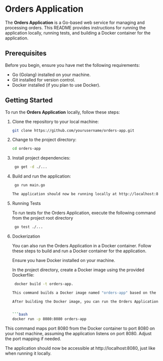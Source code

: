 # Orders Application

The **Orders Application** is a Go-based web service for managing and processing orders. This README provides instructions for running the application locally, running tests, and building a Docker container for the application.

## Prerequisites

Before you begin, ensure you have met the following requirements:

- Go (Golang) installed on your machine.
- Git installed for version control.
- Docker installed (if you plan to use Docker).

## Getting Started

To run the **Orders Application** locally, follow these steps:

1. Clone the repository to your local machine:

   ```bash
   git clone https://github.com/yourusername/orders-app.git


2. Change to the project directory:

   ```bash
   cd orders-app

3. Install project dependencies:

    ```bash
     go get -d ./...

4. Build and run the application:

    ```bash
     go run main.go

   The application should now be running locally at http://localhost:8080. You can access it using your web browser or API testing tool

5. Running Tests

   To run tests for the Orders Application, execute the following command from the project root directory

    ```bash
     go test ./...


6. Dockerization 

    You can also run the Orders Application in a Docker container. Follow these steps to build and run a Docker container for the application.

    Ensure you have Docker installed on your machine.

   In the project directory, create a Docker image using the provided Dockerfile:

    ```bash
     docker build -t orders-app.

   This command builds a Docker image named "orders-app" based on the Dockerfile in the project directory

   After building the Docker image, you can run the Orders Application in a Docker container


   ```bash
    docker run -p 8080:8080 orders-app

  This command maps port 8080 from the Docker container to port 8080 on your host machine, assuming the application listens on port 8080. Adjust the port mapping if needed.

  The application should now be accessible at http://localhost:8080, just like when running it locally.
